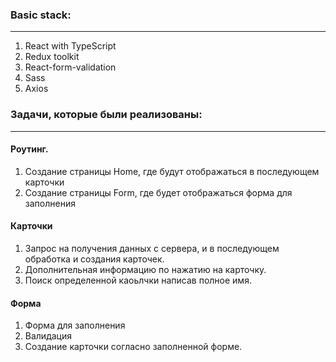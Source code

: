 ### Basic stack: 
---
1. React with TypeScript
2. Redux toolkit
3. React-form-validation
4. Sass 
5. Axios


### Задачи, которые были реализованы:

---

#### Роутинг.

1. Создание страницы Home, где будут отображаться в последующем карточки
2. Создание страницы Form, где будет отображаться форма для заполнения

#### Карточки

1. Запрос на получения данных с сервера, и в последующем обработка и создания карточек.
2. Дополнительная информацию по нажатию на карточку.
3. Поиск определенной каоьлчки написав полное имя. 

#### Форма

1. Форма для заполнения
2. Валидация
3. Создание карточки согласно заполненной форме. 
